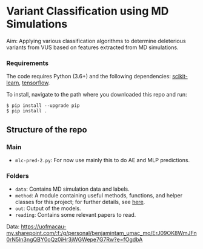 # Variant Classification using MD Simulations

Aim: Applying various classification algorithms to determine deleterious variants from VUS based on features extracted from MD simulations.


### Requirements

The code requires Python (3.6+) and the following dependencies:
[scikit-learn](https://scikit-learn.org/stable/install.html), [tensorflow](https://www.tensorflow.org/install).

To install, navigate to the path where you downloaded this repo and run:
```
$ pip install --upgrade pip
$ pip install .
```

## Structure of the repo

### Main
- `mlc-pred-2.py`: For now use mainly this to do AE and MLP predictions.

### Folders
- `data`: Contains MD simulation data and labels.
- `method`: A module containing useful methods, functions, and helper classes for this project;
            for further details, see [here](./method/README.md).
- `out`: Output of the models.
- `reading`: Contains some relevant papers to read.

Data: <https://uofmacau-my.sharepoint.com/:f:/g/personal/benjamintam_umac_mo/ErJ09OK8WmJFn0rN5ln3ngQBY0oQz0iHr3jWGWepe7G7Rw?e=fOgdbA>
